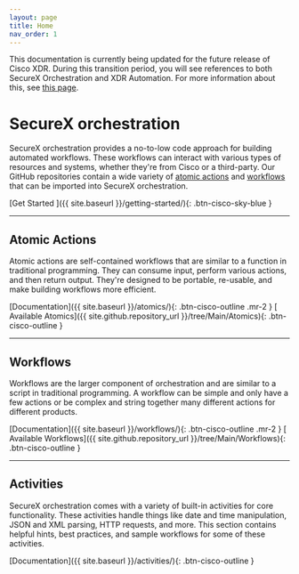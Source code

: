 ```yaml
---
layout: page
title: Home
nav_order: 1
---
```


<div class="cisco-banner">This documentation is currently being updated for the future release of Cisco XDR. During this transition period, you will see references to both SecureX Orchestration and XDR Automation. For more information about this, see <a href="{{ site.baseurl }}/transition" target="_self">this page</a>.</div>

# SecureX orchestration
SecureX orchestration provides a no-to-low code approach for building automated workflows. These workflows can interact with various types of resources and systems, whether they're from Cisco or a third-party. Our GitHub repositories contain a wide variety of [atomic actions](#atomic-actions) and [workflows](#workflows) that can be imported into SecureX orchestration.

[Get Started <i class="fa fa-arrow-right ml-1"></i>]({{ site.baseurl }}/getting-started/){: .btn-cisco-sky-blue }

---

## Atomic Actions
Atomic actions are self-contained workflows that are similar to a function in traditional programming. They can consume input, perform various actions, and then return output. They're designed to be portable, re-usable, and make building workflows more efficient.

[Documentation]({{ site.baseurl }}/atomics/){: .btn-cisco-outline .mr-2 } [<i class="fab fa-github mr-1"></i> Available Atomics]({{ site.github.repository_url }}/tree/Main/Atomics){: .btn-cisco-outline }

---

## Workflows
Workflows are the larger component of orchestration and are similar to a script in traditional programming. A workflow can be simple and only have a few actions or be complex and string together many different actions for different products.

[Documentation]({{ site.baseurl }}/workflows/){: .btn-cisco-outline .mr-2 } [<i class="fab fa-github mr-1"></i> Available Workflows]({{ site.github.repository_url }}/tree/Main/Workflows){: .btn-cisco-outline }

---

## Activities
SecureX orchestration comes with a variety of built-in activities for core functionality. These activities handle things like date and time manipulation, JSON and XML parsing, HTTP requests, and more. This section contains helpful hints, best practices, and sample workflows for some of these activities.

[Documentation]({{ site.baseurl }}/activities/){: .btn-cisco-outline }
